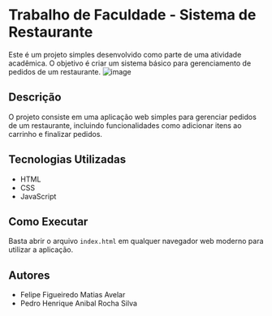 # Trabalho de Faculdade - Sistema de Restaurante

Este é um projeto simples desenvolvido como parte de uma atividade acadêmica. O objetivo é criar um sistema básico para gerenciamento de pedidos de um restaurante.
![image](https://github.com/user-attachments/assets/7248c9c4-6350-40d4-89e6-aa4569ef3722)

## Descrição

O projeto consiste em uma aplicação web simples para gerenciar pedidos de um restaurante, incluindo funcionalidades como adicionar itens ao carrinho e finalizar pedidos.

## Tecnologias Utilizadas

- HTML
- CSS
- JavaScript

## Como Executar

Basta abrir o arquivo `index.html` em qualquer navegador web moderno para utilizar a aplicação.

## Autores

- Felipe Figueiredo Matias Avelar
- Pedro Henrique Anibal Rocha Silva
